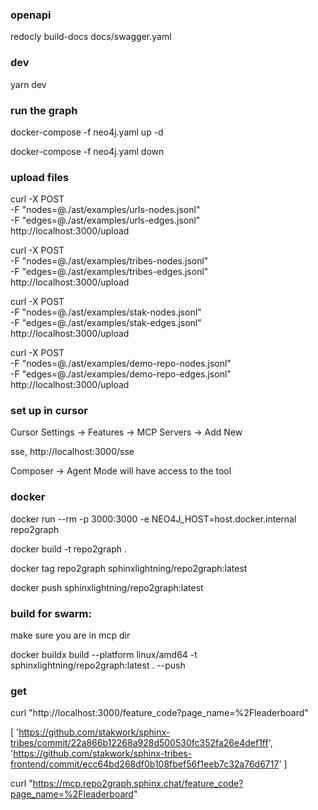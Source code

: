 ### openapi

redocly build-docs docs/swagger.yaml

### dev

yarn dev

### run the graph

docker-compose -f neo4j.yaml up -d

docker-compose -f neo4j.yaml down

### upload files

curl -X POST \
 -F "nodes=@./ast/examples/urls-nodes.jsonl" \
 -F "edges=@./ast/examples/urls-edges.jsonl" \
 http://localhost:3000/upload

curl -X POST \
 -F "nodes=@./ast/examples/tribes-nodes.jsonl" \
 -F "edges=@./ast/examples/tribes-edges.jsonl" \
 http://localhost:3000/upload

curl -X POST \
 -F "nodes=@./ast/examples/stak-nodes.jsonl" \
 -F "edges=@./ast/examples/stak-edges.jsonl" \
 http://localhost:3000/upload

curl -X POST \
 -F "nodes=@./ast/examples/demo-repo-nodes.jsonl" \
 -F "edges=@./ast/examples/demo-repo-edges.jsonl" \
 http://localhost:3000/upload

### set up in cursor

Cursor Settings -> Features -> MCP Servers -> Add New

sse, http://localhost:3000/sse

Composer -> Agent Mode will have access to the tool

### docker

docker run --rm -p 3000:3000 -e NEO4J_HOST=host.docker.internal repo2graph

docker build -t repo2graph .

docker tag repo2graph sphinxlightning/repo2graph:latest

docker push sphinxlightning/repo2graph:latest

### build for swarm:

make sure you are in mcp dir

docker buildx build --platform linux/amd64 -t sphinxlightning/repo2graph:latest . --push

### get

curl "http://localhost:3000/feature_code?page_name=%2Fleaderboard"

[
'https://github.com/stakwork/sphinx-tribes/commit/22a866b12268a928d500530fc352fa26e4def1ff',
'https://github.com/stakwork/sphinx-tribes-frontend/commit/ecc64bd268df0b108fbef56f1eeb7c32a76d6717'
]

curl "https://mcp.repo2graph.sphinx.chat/feature_code?page_name=%2Fleaderboard"
